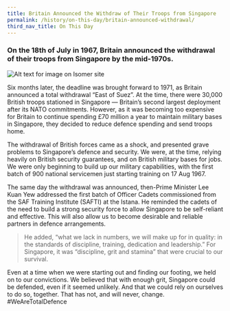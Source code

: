 ```yaml
---
title: Britain Announced the Withdraw of Their Troops from Singapore
permalink: /history/on-this-day/britain-announced-withdrawal/
third_nav_title: On This Day
---
```

### On the 18th of July in 1967, Britain announced the withdrawal of their troops from Singapore by the mid-1970s. 

![Alt text for image on Isomer site](/images/britainannouncedwithdrawal.jpeg)

Six months later, the deadline was brought forward to 1971, as Britain announced a total withdrawal “East of Suez”. At the time, there were 30,000 British troops stationed in Singapore — Britain’s second largest deployment after its NATO commitments. However, as it was becoming too expensive for Britain to continue spending £70 million a year to maintain military bases in Singapore, they decided to reduce defence spending and send troops home.

The withdrawal of British forces came as a shock, and presented grave problems to Singapore’s defence and security. We were, at the time, relying heavily on British security guarantees, and on British military bases for jobs. We were only beginning to build up our military capabilities, with the first batch of 900 national servicemen just starting training on 17 Aug 1967.

The same day the withdrawal was announced, then-Prime Minister Lee Kuan Yew addressed the first batch of Officer Cadets commissioned from the SAF Training Institute (SAFTI) at the Istana. He reminded the cadets of the need to build a strong security force to allow Singapore to be self-reliant and effective. This will also allow us to become desirable and reliable partners in defence arrangements.

> He added, “what we lack in numbers, we will make up for in quality: in the standards of discipline, training, dedication and leadership.” For Singapore, it was “discipline, grit and stamina” that were crucial to our survival. 
> 

Even at a time when we were starting out and finding our footing, we held on to our convictions. We believed that with enough grit, Singapore could be defended, even if it seemed unlikely. And that we could rely on ourselves to do so, together.
That has not, and will never, change. #WeAreTotalDefence
